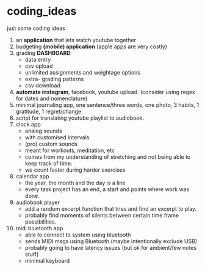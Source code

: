 # coding_ideas
just some coding ideas

1. an **application** that lets watch youtube together
2. budgeting **(mobile) application** (apple apps are very costly)
3. grading **DASHBOARD**
    - data entry
    - csv upload
    - unlimited assignments and weightage options
    - extra- grading patterns
    - csv download
4. **automate instagram**, facebook, youtube upload. (consider using regex for dates and nomenclature)
5. minimal journaling app, one sentence/three words, one photo, 3 habits, 1 gratitude, 1 regret/change
6. script for translating youtube playlist to audiobook.
7. clock app
    - analog sounds
    - with customised intervals
    - (pro) custom sounds
    - meant for workouts, meditation, etc
    - comes from my understanding of stretching and not being able to keep track of time.
    - we count faster during harder exercises
8. calendar app
    - the year, the month and the day is a line
    - every task project has an end, a start and points where work was done.
9. audiobook player
    - add a random excerpt function that tries and find an excerpt to play.
    - probably find moments of silents between certain time frame possibilities.
10. midi bluetooth app
    - able to connect to system using bluetooth
    - sends MIDI msgs using Bluetooth (maybe intentionally exclude USB)
    - probably going to have latency issues (but ok for ambient/few notes stuff)
    - minimal keyboard
